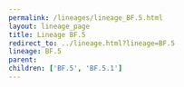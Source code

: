 ```yaml
---
permalink: /lineages/lineage_BF.5.html
layout: lineage_page
title: Lineage BF.5
redirect_to: ../lineage.html?lineage=BF.5
lineage: BF.5
parent: 
children: ['BF.5', 'BF.5.1']
---
```

